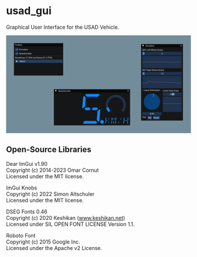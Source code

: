 # usad_gui

Graphical User Interface for the USAD Vehicle.

![demo](demo.png)

## Open-Source Libraries

Dear ImGui v1.90<br>
Copyright (c) 2014-2023 Omar Cornut<br>
Licensed under the MIT license.<br>

ImGui Knobs<br>
Copyright (c) 2022 Simon Altschuler<br>
Licensed under the MIT license.<br>

DSEG Fonts 0.46<br>
Copyright (c) 2020 Keshikan (www.keshikan.net)<br>
Licensed under SIL OPEN FONT LICENSE Version 1.1.<br>

Roboto Font<br>
Copyright (c) 2015 Google Inc.<br>
Licensed under the Apache v2 License.<br>